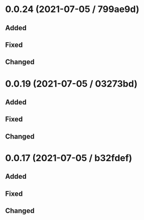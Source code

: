 # 0.0.24 (2021-07-05 / 799ae9d)

## Added

## Fixed

## Changed

# 0.0.19 (2021-07-05 / 03273bd)

## Added

## Fixed

## Changed

# 0.0.17 (2021-07-05 / b32fdef)

## Added

## Fixed

## Changed
